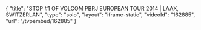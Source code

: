 {
    "title": "STOP #1 OF VOLCOM PBRJ EUROPEAN TOUR 2014 | LAAX, SWITZERLAN",
    "type": "solo",
    "layout": "iframe-static",
    "videoId": "162885",
    "url": "\/tvpembed\/162885"
}